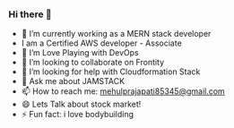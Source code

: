 ### Hi there 👋



- 🔭 I’m currently working as a MERN stack developer
- I am a Certified AWS developer -  Associate  
- 🌱 I’m Love Playing with DevOps
- 👯 I’m looking to collaborate on Frontity
- 🤔 I’m looking for help with Cloudformation Stack
- 💬 Ask me about JAMSTACK 
- 📫 How to reach me: mehulprajapati85345@gmail.com
- 😄 Lets Talk about stock market!
- ⚡ Fun fact: i love bodybuilding

